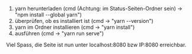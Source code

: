 1. yarn herunterladen (cmd (Achtung: im Status-Seiten-Ordner sein) -> "npm install --global yarn")
2. überprüfen, ob es installiert ist (cmd -> "yarn --version")
3. yarn im Ordner installieren (cmd -> "yarn install")
4. ausführen (cmd -> "yarn run serve")

Viel Spass, die Seite ist nun unter localhost:8080 bzw IP:8080 erreichbar.